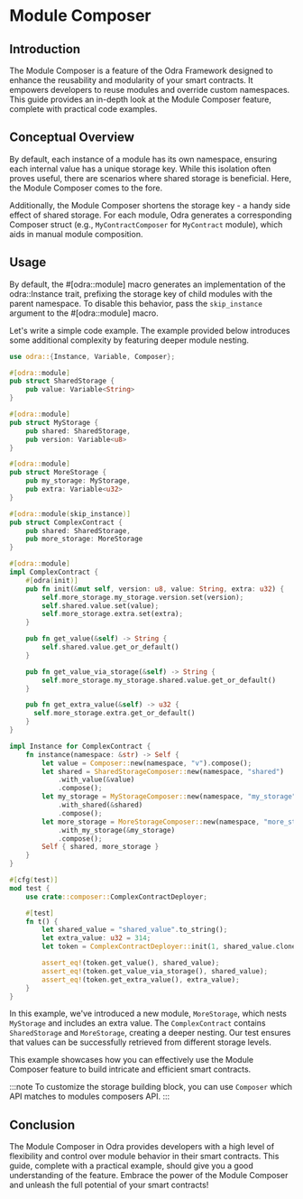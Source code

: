 # Module Composer

## Introduction
The Module Composer is a feature of the Odra Framework designed to enhance the reusability and modularity of your smart contracts. It empowers developers to reuse modules and override custom namespaces. This guide provides an in-depth look at the Module Composer feature, complete with practical code examples.

## Conceptual Overview
By default, each instance of a module has its own namespace, ensuring each internal value has a unique storage key. While this isolation often proves useful, there are scenarios where shared storage is beneficial. Here, the Module Composer comes to the fore.

Additionally, the Module Composer shortens the storage key - a handy side effect of shared storage. For each module, Odra generates a corresponding Composer struct (e.g., `MyContractComposer` for `MyContract` module), which aids in manual module composition.

## Usage
By default, the #[odra::module] macro generates an implementation of the odra::Instance trait, prefixing the storage key of child modules with the parent namespace. To disable this behavior, pass the `skip_instance` argument to the #[odra::module] macro.

Let's write a simple code example. The example provided below introduces some additional complexity by featuring deeper module nesting.

```rust
use odra::{Instance, Variable, Composer};

#[odra::module]
pub struct SharedStorage {
    pub value: Variable<String>
}

#[odra::module]
pub struct MyStorage {
    pub shared: SharedStorage,
    pub version: Variable<u8>
}

#[odra::module]
pub struct MoreStorage {
    pub my_storage: MyStorage,
    pub extra: Variable<u32>
}

#[odra::module(skip_instance)]
pub struct ComplexContract {
    pub shared: SharedStorage,
    pub more_storage: MoreStorage
}

#[odra::module]
impl ComplexContract {
    #[odra(init)]
    pub fn init(&mut self, version: u8, value: String, extra: u32) {
        self.more_storage.my_storage.version.set(version);
        self.shared.value.set(value);
        self.more_storage.extra.set(extra);
    }

    pub fn get_value(&self) -> String {
        self.shared.value.get_or_default()
    }

    pub fn get_value_via_storage(&self) -> String {
        self.more_storage.my_storage.shared.value.get_or_default()
    }

    pub fn get_extra_value(&self) -> u32 {
      self.more_storage.extra.get_or_default()
    }
}

impl Instance for ComplexContract {
    fn instance(namespace: &str) -> Self {
        let value = Composer::new(namespace, "v").compose();
        let shared = SharedStorageComposer::new(namespace, "shared")
            .with_value(&value)
            .compose();
        let my_storage = MyStorageComposer::new(namespace, "my_storage")
            .with_shared(&shared)
            .compose();
        let more_storage = MoreStorageComposer::new(namespace, "more_storage")
            .with_my_storage(&my_storage)
            .compose();
        Self { shared, more_storage }
    }
}

#[cfg(test)]
mod test {
    use crate::composer::ComplexContractDeployer;

    #[test]
    fn t() {
        let shared_value = "shared_value".to_string();
        let extra_value: u32 = 314;
        let token = ComplexContractDeployer::init(1, shared_value.clone(), extra_value);

        assert_eq!(token.get_value(), shared_value);
        assert_eq!(token.get_value_via_storage(), shared_value);
        assert_eq!(token.get_extra_value(), extra_value);
    }
}
```

In this example, we've introduced a new module, `MoreStorage`, which nests `MyStorage` and includes an extra value. The `ComplexContract` contains `SharedStorage` and `MoreStorage`, creating a deeper nesting. Our test ensures that values can be successfully retrieved from different storage levels.

This example showcases how you can effectively use the Module Composer feature to build intricate and efficient smart contracts.


:::note
To customize the storage building block, you can use `Composer` which API matches to modules composers API.
:::

## Conclusion
The Module Composer in Odra provides developers with a high level of flexibility and control over module behavior in their smart contracts. This guide, complete with a practical example, should give you a good understanding of the feature. Embrace the power of the Module Composer and unleash the full potential of your smart contracts!